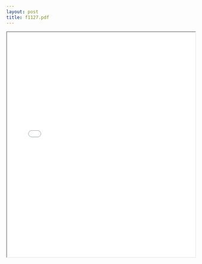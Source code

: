 ```yaml
---
layout: post
title: f1127.pdf
---
```


<div class="pdf-container">
<iframe src="/irs.ea/assets/pdfs/f1127.pdf" height="600" width="100%" allowFullScreen="true"></iframe>
</div>

